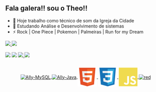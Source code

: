 ## Fala galera!! sou o Theo!!

- 🔭 Hoje trabalho como técnico de som da Igreja da Cidade
- 🌱 Estudando Análise e Desenvolvimento de sistemas
- ⚡ Rock | One Piece | Pokemon | Palmeiras | Run for my Dream

<div>
  <a href="https://github.com/Conecttheo"> 
  <img height="180em" src="https://github-readme-stats.vercel.app/api?username=Conecttheo&show_icons=true&theme=tokyonight&include_all_commits=true&count_private=true"/>
  <img height="180em" src="https://github-readme-stats.vercel.app/api/top-langs/?username=Conecttheo&layout=compact&langs_count=16&theme=tokyonight"/>
</div>
<br>
<div>
   <a href="https://www.linkedin.com/in/theodoro-da-mata-bb479a256/" target="_blank"><img src="https://img.shields.io/badge/-LinkedIn-%230077B5?style=for-the-badge&logo=linkedin&logoColor=white" target="_blank"></a>
   <a href = "mailto:theodamata@gmail.com"><img src="https://img.shields.io/badge/Gmail-D14836?style=for-the-badge&logo=gmail&logoColor=white" target="_blank"></a>
   <a href = "https://twitter.com/Conecttheo"><img src="https://img.shields.io/badge/Twitter-1DA1F2?style=for-the-badge&logo=twitter&logoColor=white" target="_blank"</a>
   <a href = "https://www.instagram.com/theodoro.mata/"><img src="https://img.shields.io/badge/Instagram-E4405F?style=for-the-badge&logo=instagram&logoColor=white" target="_blank">
</div>

##

<div align="center" style="display: inline_block">
  <img align="center" alt="Ally-MySQL" height="60" width="60" src="https://cdn.jsdelivr.net/gh/devicons/devicon/icons/mysql/mysql-plain-wordmark.svg"/>
  <img align="center" alt="Ally-Java" height="60" width="60" src="https://cdn.jsdelivr.net/gh/devicons/devicon/icons/java/java-original-wordmark.svg" /> 
  <img align="center" alt="Ally-HTML" height="60" width="60" src="https://raw.githubusercontent.com/devicons/devicon/master/icons/html5/html5-original.svg">
  <img align="center" alt="Ally-CSS" height="60" width="60" src="https://raw.githubusercontent.com/devicons/devicon/master/icons/css3/css3-original.svg">
  <img align="center" alt="Ally-Js" height="60" width="60" src="https://raw.githubusercontent.com/devicons/devicon/master/icons/javascript/javascript-plain.svg">
  <img align="center" alt="red" height="60" width="60" src="https://media.tenor.com/X_xh7_GIN9YAAAAj/rojo-pokemon.gif">
           
          
</div>
